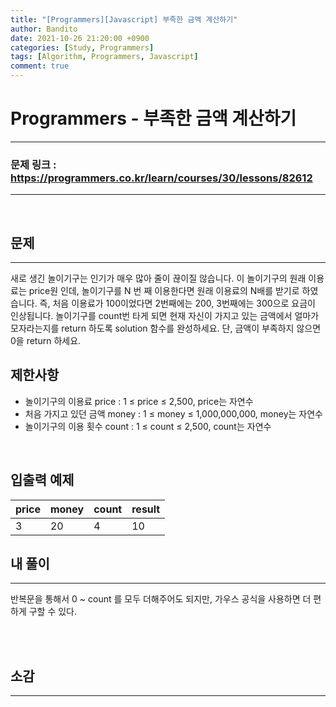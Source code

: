 ```yaml
---
title: "[Programmers][Javascript] 부족한 금액 계산하기"
author: Bandito
date: 2021-10-26 21:20:00 +0900
categories: [Study, Programmers]
tags: [Algorithm, Programmers, Javascript]
comment: true
---
```

 
# Programmers - 부족한 금액 계산하기

***
### 문제 링크 : <https://programmers.co.kr/learn/courses/30/lessons/82612>

***

<br/>

## 문제
***

새로 생긴 놀이기구는 인기가 매우 많아 줄이 끊이질 않습니다. 이 놀이기구의 원래 이용료는 price원 인데, 놀이기구를 N 번 째 이용한다면 원래 이용료의 N배를 받기로 하였습니다. 즉, 처음 이용료가 100이었다면 2번째에는 200, 3번째에는 300으로 요금이 인상됩니다.
놀이기구를 count번 타게 되면 현재 자신이 가지고 있는 금액에서 얼마가 모자라는지를 return 하도록 solution 함수를 완성하세요.
단, 금액이 부족하지 않으면 0을 return 하세요.

## 제한사항

+ 놀이기구의 이용료 price : 1 ≤ price ≤ 2,500, price는 자연수
+ 처음 가지고 있던 금액 money : 1 ≤ money ≤ 1,000,000,000, money는 자연수
+ 놀이기구의 이용 횟수 count : 1 ≤ count ≤ 2,500, count는 자연수

<br/>

## 입출력 예제

|price|money|count|result|
|----|----|----|----|
|3|20|4|10|





## 내 풀이
***

반복문을 통해서 0 ~ count 를 모두 더해주어도 되지만, 가우스 공식을 사용하면 더 편하게 구할 수 있다.

<br/>

<script src="https://gist.github.com/Suppplier/9a44b6b7ad2f08ae110b850a87ba7dc6.js"></script>

<br/>


## 소감
***

